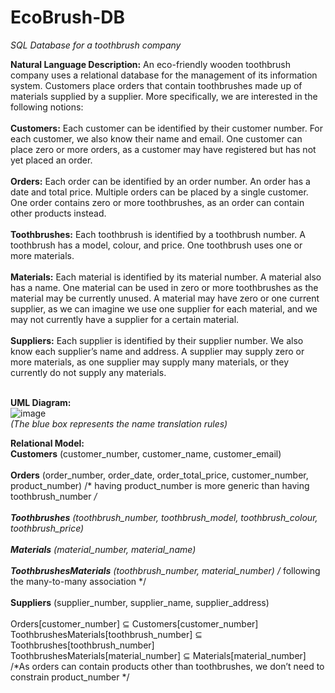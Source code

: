 # EcoBrush-DB
_SQL Database for a toothbrush company_

**Natural Language Description:** An eco-friendly wooden toothbrush company uses a relational
database for the management of its information system. Customers place orders that contain
toothbrushes made up of materials supplied by a supplier. More specifically, we are interested in the
following notions: <br> <br>
**Customers:** Each customer can be identified by their customer number. For each customer, we also
know their name and email. One customer can place zero or more orders, as a customer may have
registered but has not yet placed an order. <br> <br>
**Orders:** Each order can be identified by an order number. An order has a date and total price.
Multiple orders can be placed by a single customer. One order contains zero or more toothbrushes,
as an order can contain other products instead. <br> <br>
**Toothbrushes:** Each toothbrush is identified by a toothbrush number. A toothbrush has a model,
colour, and price. One toothbrush uses one or more materials. <br> <br>
**Materials:** Each material is identified by its material number. A material also has a name. One
material can be used in zero or more toothbrushes as the material may be currently unused. A
material may have zero or one current supplier, as we can imagine we use one supplier for each
material, and we may not currently have a supplier for a certain material. <br> <br>
**Suppliers:** Each supplier is identified by their supplier number. We also know each supplier’s name
and address. A supplier may supply zero or more materials, as one supplier may supply many
materials, or they currently do not supply any materials. <br> <br>

**UML Diagram:** <br>
![image](https://github.com/prontopablo/EcoBrush-DB/assets/55544101/718d6c34-7fed-4cf9-927a-6c19b803b72b) <br>
_(The blue box represents the name translation rules)_

**Relational Model:** <br>
**Customers** (customer_number, customer_name, customer_email) <br> <br>
**Orders** (order_number, order_date, order_total_price, customer_number, product_number)
/* having product_number is more generic than having toothbrush_number */ <br> <br>
**Toothbrushes** (toothbrush_number, toothbrush_model, toothbrush_colour, toothbrush_price) <br> <br>
**Materials** (material_number, material_name) <br> <br>
**ToothbrushesMaterials** (toothbrush_number, material_number) /* following the many-to-many
association */ <br> <br>
**Suppliers** (supplier_number, supplier_name, supplier_address) <br> <br>
Orders[customer_number] ⊆ Customers[customer_number] <br> 
ToothbrushesMaterials[toothbrush_number] ⊆ Toothbrushes[toothbrush_number] <br> 
ToothbrushesMaterials[material_number] ⊆ Materials[material_number] <br> 
/*As orders can contain products other than toothbrushes, we don’t need to constrain
product_number */ 
